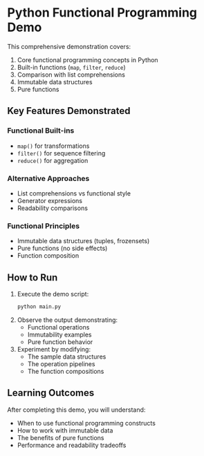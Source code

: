 # Python Functional Programming Demo

This comprehensive demonstration covers:

1. Core functional programming concepts in Python
2. Built-in functions (`map`, `filter`, `reduce`)
3. Comparison with list comprehensions
4. Immutable data structures
5. Pure functions

## Key Features Demonstrated

### Functional Built-ins

- `map()` for transformations
- `filter()` for sequence filtering
- `reduce()` for aggregation

### Alternative Approaches

- List comprehensions vs functional style
- Generator expressions
- Readability comparisons

### Functional Principles

- Immutable data structures (tuples, frozensets)
- Pure functions (no side effects)
- Function composition

## How to Run

1. Execute the demo script:
   ```bash
   python main.py
   ```
2. Observe the output demonstrating:
   - Functional operations
   - Immutability examples
   - Pure function behavior
3. Experiment by modifying:
   - The sample data structures
   - The operation pipelines
   - The function compositions

## Learning Outcomes

After completing this demo, you will understand:

- When to use functional programming constructs
- How to work with immutable data
- The benefits of pure functions
- Performance and readability tradeoffs

